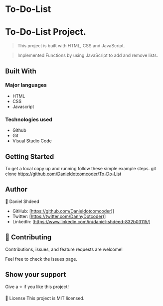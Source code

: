 # To-Do-List
# To-Do-List Project.

> This project is built with HTML, CSS and JavaScript.

> Implemented Functions by using JavaScript to add and remove lists.

## Built With
### Major languages
- HTML
- CSS
- Javascript

### Technologies used
- Github
- Git
- Visual Studio Code


## Getting Started
To get a local copy up and running follow these simple example steps.
git clone   https://github.com/Danieldotcomcoder/To-Do-List


## Author
👤 Daniel Shdeed

- GitHub: [https://github.com/Danieldotcomcoder)]
- Twitter: [https://twitter.com/DannyDotcoder)]
- LinkedIn: [https://www.linkedin.com/in/daniel-shdeed-832b03115/]

## 🤝 Contributing
Contributions, issues, and feature requests are welcome!

Feel free to check the issues page.


## Show your support
Give a ⭐️ if you like this project!

📝 License
This project is MIT licensed.
